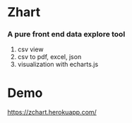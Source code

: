 # Zhart

###  A pure front end data explore tool

1. csv view
2. csv to pdf, excel, json
3. visualization with echarts.js

# Demo 
https://zchart.herokuapp.com/
